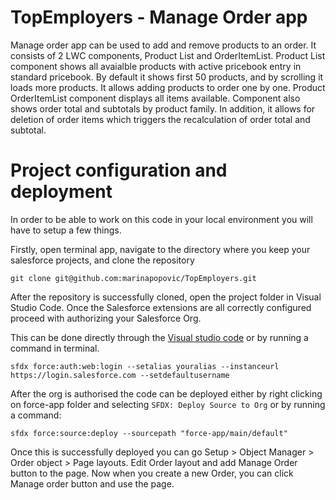 # TopEmployers - Manage Order app

Manage order app can be used to add and remove products to an order. It consists of 2 LWC components, Product List and OrderItemList.
Product List component shows all avaialble products with active pricebook entry in standard pricebook. By default it shows first 50 products, and by scrolling it loads more products. It allows adding products to order one by one.
Product OrderItemList component displays all items available. Component also shows order total and subtotals by product family. In addition, it allows for deletion of order items which triggers the recalculation of order total and subtotal.

# Project configuration and deployment
In order to be able to work on this code in your local environment you will have to setup a few things. 

Firstly, open terminal app, navigate to the directory where you keep your salesforce projects, and clone the repository 

```
git clone git@github.com:marinapopovic/TopEmployers.git
```

After the repository is successfully cloned, open the project folder in Visual Studio Code. Once the Salesforce extensions are all correctly configured proceed with authorizing your Salesforce Org.

This can be done directly through the [Visual studio code](https://developer.salesforce.com/docs/atlas.en-us.sfdx_cli_reference.meta/sfdx_cli_reference/cli_reference_auth_web.htm) or by running a command in terminal.

```
sfdx force:auth:web:login --setalias youralias --instanceurl https://login.salesforce.com --setdefaultusername
```

After the org is authorised the code can be deployed either by right clicking on force-app folder and selecting `SFDX: Deploy Source to Org` or by running a command:
```
sfdx force:source:deploy --sourcepath "force-app/main/default"
```

Once this is successfully deployed you can go Setup > Object Manager > Order object > Page layouts. Edit Order layout and add Manage Order button to the page. Now when you create a new Order, you can click Manage order button and use the page. 

